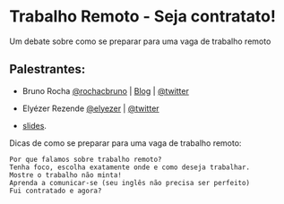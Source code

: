 Trabalho Remoto - Seja contratato!
==================================

Um debate sobre como se preparar para uma vaga de trabalho remoto

## Palestrantes:

- Bruno Rocha [@rochacbruno](http://github.com/rochacbruno) | [Blog](http://brunorocha.org) | [@twitter](http://twitter.com/rochacbruno)
- Elyézer Rezende [@elyezer](http://github.com/elyezer) |  [@twitter](http://twitter.com/elyezer)


- [slides](http://bit.ly/pybr12trabalhoremoto).

Dicas de como se preparar para uma vaga de trabalho remoto:
    
    Por que falamos sobre trabalho remoto?
    Tenha foco, escolha exatamente onde e como deseja trabalhar.
    Mostre o trabalho não minta!
    Aprenda a comunicar-se (seu inglês não precisa ser perfeito)
    Fui contratado e agora?
    
    
